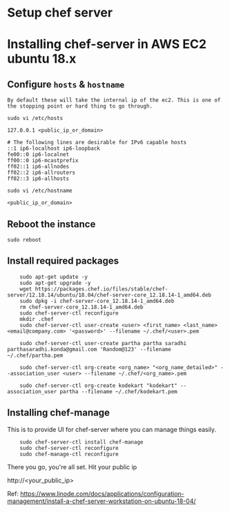 # Setup chef server

# Installing chef-server in AWS EC2 ubuntu 18.x

## Configure `hosts` & `hostname`

    By default these will take the internal ip of the ec2. This is one of the stopping point or hard thing to go through.

`sudo vi /etc/hosts`

    127.0.0.1 <public_ip_or_domain>

    # The following lines are desirable for IPv6 capable hosts
    ::1 ip6-localhost ip6-loopback
    fe00::0 ip6-localnet
    ff00::0 ip6-mcastprefix
    ff02::1 ip6-allnodes
    ff02::2 ip6-allrouters
    ff02::3 ip6-allhosts

`sudo vi /etc/hostname`

    <public_ip_or_domain>

## Reboot the instance

    sudo reboot

## Install required packages
```
    sudo apt-get update -y
    sudo apt-get upgrade -y
    wget https://packages.chef.io/files/stable/chef-server/12.18.14/ubuntu/18.04/chef-server-core_12.18.14-1_amd64.deb
    sudo dpkg -i chef-server-core_12.18.14-1_amd64.deb
    rm chef-server-core_12.18.14-1_amd64.deb
    sudo chef-server-ctl reconfigure
    mkdir .chef
    sudo chef-server-ctl user-create <user> <first_name> <last_name> <email@company.com> '<password>' --filename ~/.chef/<user>.pem

    sudo chef-server-ctl user-create partha partha saradhi parthasaradhi.konda@gmail.com 'Random@123' --filename ~/.chef/partha.pem
    
    sudo chef-server-ctl org-create <org_name> "<org_name_detailed>" --association_user <user> --filename ~/.chef/<org_name>.pem

    sudo chef-server-ctl org-create kodekart "kodekart" --association_user partha --filename ~/.chef/kodekart.pem
```
## Installing chef-manage
   This is to provide UI for chef-server where you can manage things easily.
```
    sudo chef-server-ctl install chef-manage
    sudo chef-server-ctl reconfigure
    sudo chef-manage-ctl reconfigure
```


There you go, you're all set. Hit your public ip

http://<your_public_ip>

Ref:
https://www.linode.com/docs/applications/configuration-management/install-a-chef-server-workstation-on-ubuntu-18-04/
